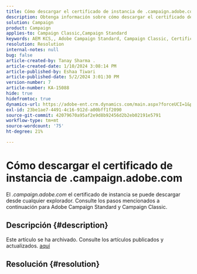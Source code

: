 ```yaml
---
title: Cómo descargar el certificado de instancia de .campaign.adobe.com
description: Obtenga información sobre cómo descargar el certificado de instancia para Adobe Campaign Standard y Campaign Classic.
solution: Campaign
product: Campaign
applies-to: Campaign Classic,Campaign Standard
keywords: AEM KCS,, Adobe Campaign Standard, Campaign Classic, Certificado de instancia, .campaign.adobe.com
resolution: Resolution
internal-notes: null
bug: false
article-created-by: Tanay Sharma .
article-created-date: 1/10/2024 3:08:14 PM
article-published-by: Eshaa Tiwari
article-published-date: 5/2/2024 3:01:30 PM
version-number: 7
article-number: KA-15088
hide: true
hidefromtoc: true
dynamics-url: https://adobe-ent.crm.dynamics.com/main.aspx?forceUCI=1&pagetype=entityrecord&etn=knowledgearticle&id=e7004411-caaf-ee11-a569-6045bd006e5a
exl-id: 23be1ae7-4491-4c16-912d-a00bff1f2090
source-git-commit: 42079670a95af2e9d8b92456d2b2eb02191e5791
workflow-type: tm+mt
source-wordcount: '75'
ht-degree: 21%

---
```


# Cómo descargar el certificado de instancia de .campaign.adobe.com


El *.campaign.adobe.com* el certificado de instancia se puede descargar desde cualquier explorador. Consulte los pasos mencionados a continuación para Adobe Campaign Standard y Campaign Classic.

## Descripción {#description}

Este artículo se ha archivado. Consulte los artículos publicados y actualizados. [aquí](https://experienceleague.adobe.com/search.html?lang=es#sort=relevancy)

## Resolución {#resolution}
